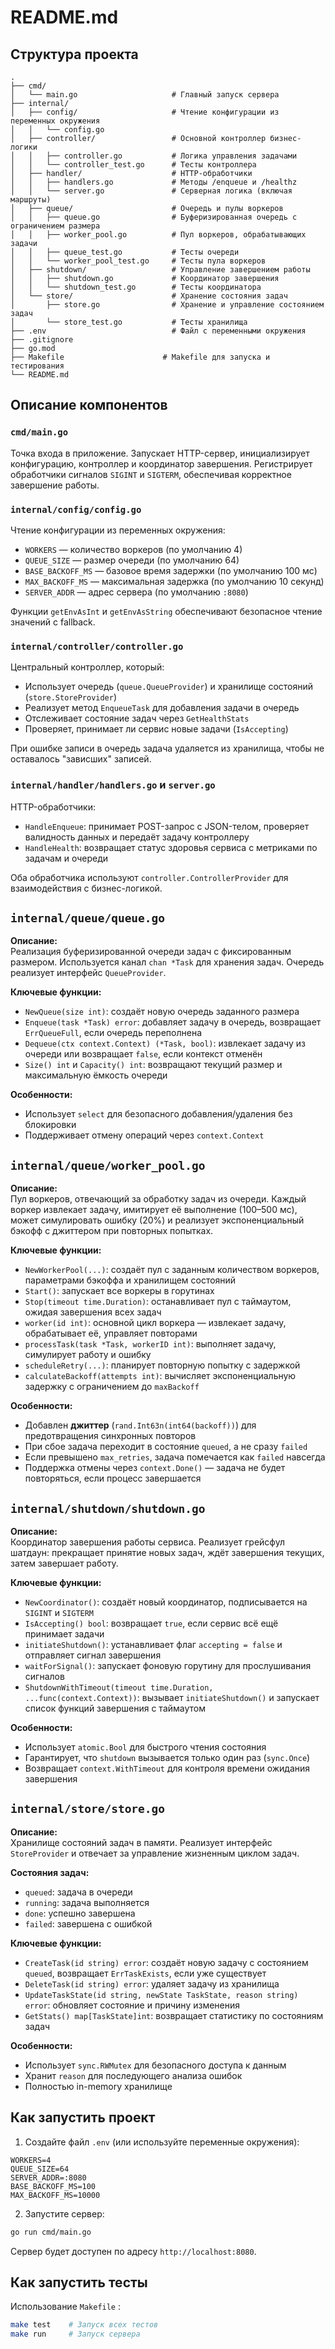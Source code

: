 # README.md

## Структура проекта

```
.
├── cmd/
│   └── main.go                     # Главный запуск сервера
├── internal/
│   ├── config/                     # Чтение конфигурации из переменных окружения
│   │   └── config.go
│   ├── controller/                 # Основной контроллер бизнес-логики
│   │   ├── controller.go           # Логика управления задачами
│   │   └── controller_test.go      # Тесты контроллера
│   ├── handler/                    # HTTP-обработчики
│   │   ├── handlers.go             # Методы /enqueue и /healthz
│   │   └── server.go               # Серверная логика (включая маршруты)
│   ├── queue/                      # Очередь и пулы воркеров
│   │   ├── queue.go                # Буферизированная очередь с ограничением размера
│   │   ├── worker_pool.go          # Пул воркеров, обрабатывающих задачи
│   │   ├── queue_test.go           # Тесты очереди
│   │   └── worker_pool_test.go     # Тесты пула воркеров
│   ├── shutdown/                   # Управление завершением работы
│   │   ├── shutdown.go             # Координатор завершения
│   │   └── shutdown_test.go        # Тесты координатора
│   └── store/                      # Хранение состояния задач
│       ├── store.go                # Хранение и управление состоянием задач
│       └── store_test.go           # Тесты хранилища
├── .env                            # Файл с переменными окружения
├── .gitignore
├── go.mod
├── Makefile                      # Makefile для запуска и тестирования
└── README.md
```

## Описание компонентов

### `cmd/main.go`  
Точка входа в приложение. Запускает HTTP-сервер, инициализирует конфигурацию, контроллер и координатор завершения. Регистрирует обработчики сигналов `SIGINT` и `SIGTERM`, обеспечивая корректное завершение работы.

### `internal/config/config.go`  
Чтение конфигурации из переменных окружения:
- `WORKERS` — количество воркеров (по умолчанию 4)
- `QUEUE_SIZE` — размер очереди (по умолчанию 64)
- `BASE_BACKOFF_MS` — базовое время задержки (по умолчанию 100 мс)
- `MAX_BACKOFF_MS` — максимальная задержка (по умолчанию 10 секунд)
- `SERVER_ADDR` — адрес сервера (по умолчанию `:8080`)

Функции `getEnvAsInt` и `getEnvAsString` обеспечивают безопасное чтение значений с fallback.

### `internal/controller/controller.go`  
Центральный контроллер, который:
- Использует очередь (`queue.QueueProvider`) и хранилище состояний (`store.StoreProvider`)
- Реализует метод `EnqueueTask` для добавления задачи в очередь
- Отслеживает состояние задач через `GetHealthStats`
- Проверяет, принимает ли сервис новые задачи (`IsAccepting`)

При ошибке записи в очередь задача удаляется из хранилища, чтобы не оставалось "зависших" записей.

### `internal/handler/handlers.go` и `server.go`  
HTTP-обработчики:
- `HandleEnqueue`: принимает POST-запрос с JSON-телом, проверяет валидность данных и передаёт задачу контроллеру
- `HandleHealth`: возвращает статус здоровья сервиса с метриками по задачам и очереди

Оба обработчика используют `controller.ControllerProvider` для взаимодействия с бизнес-логикой.

## `internal/queue/queue.go`

**Описание:**  
Реализация буферизированной очереди задач с фиксированным размером. Используется канал `chan *Task` для хранения задач. Очередь реализует интерфейс `QueueProvider`.

**Ключевые функции:**
- `NewQueue(size int)`: создаёт новую очередь заданного размера
- `Enqueue(task *Task) error`: добавляет задачу в очередь, возвращает `ErrQueueFull`, если очередь переполнена
- `Dequeue(ctx context.Context) (*Task, bool)`: извлекает задачу из очереди или возвращает `false`, если контекст отменён
- `Size() int` и `Capacity() int`: возвращают текущий размер и максимальную ёмкость очереди

**Особенности:**
- Использует `select` для безопасного добавления/удаления без блокировки
- Поддерживает отмену операций через `context.Context`

## `internal/queue/worker_pool.go`

**Описание:**  
Пул воркеров, отвечающий за обработку задач из очереди. Каждый воркер извлекает задачу, имитирует её выполнение (100–500 мс), может симулировать ошибку (20%) и реализует экспоненциальный бэкофф с джиттером при повторных попытках.

**Ключевые функции:**
- `NewWorkerPool(...)`: создаёт пул с заданным количеством воркеров, параметрами бэкоффа и хранилищем состояний
- `Start()`: запускает все воркеры в горутинах
- `Stop(timeout time.Duration)`: останавливает пул с таймаутом, ожидая завершения всех задач
- `worker(id int)`: основной цикл воркера — извлекает задачу, обрабатывает её, управляет повторами
- `processTask(task *Task, workerID int)`: выполняет задачу, симулирует работу и ошибку
- `scheduleRetry(...)`: планирует повторную попытку с задержкой
- `calculateBackoff(attempts int)`: вычисляет экспоненциальную задержку с ограничением до `maxBackoff`

**Особенности:**
- Добавлен **джиттер** (`rand.Int63n(int64(backoff))`) для предотвращения синхронных повторов
- При сбое задача переходит в состояние `queued`, а не сразу `failed`
- Если превышено `max_retries`, задача помечается как `failed` навсегда
- Поддержка отмены через `context.Done()` — задача не будет повторяться, если процесс завершается

## `internal/shutdown/shutdown.go`

**Описание:**  
Координатор завершения работы сервиса. Реализует грейсфул шатдаун: прекращает принятие новых задач, ждёт завершения текущих, затем завершает работу.

**Ключевые функции:**
- `NewCoordinator()`: создаёт новый координатор, подписывается на `SIGINT` и `SIGTERM`
- `IsAccepting() bool`: возвращает `true`, если сервис всё ещё принимает задачи
- `initiateShutdown()`: устанавливает флаг `accepting = false` и отправляет сигнал завершения
- `waitForSignal()`: запускает фоновую горутину для прослушивания сигналов
- `ShutdownWithTimeout(timeout time.Duration, ...func(context.Context))`: вызывает `initiateShutdown()` и запускает список функций завершения с таймаутом

**Особенности:**
- Использует `atomic.Bool` для быстрого чтения состояния
- Гарантирует, что `shutdown` вызывается только один раз (`sync.Once`)
- Возвращает `context.WithTimeout` для контроля времени ожидания завершения

## `internal/store/store.go`

**Описание:**  
Хранилище состояний задач в памяти. Реализует интерфейс `StoreProvider` и отвечает за управление жизненным циклом задач.

**Состояния задач:**
- `queued`: задача в очереди
- `running`: задача выполняется
- `done`: успешно завершена
- `failed`: завершена с ошибкой

**Ключевые функции:**
- `CreateTask(id string) error`: создаёт новую задачу с состоянием `queued`, возвращает `ErrTaskExists`, если уже существует
- `DeleteTask(id string) error`: удаляет задачу из хранилища
- `UpdateTaskState(id string, newState TaskState, reason string) error`: обновляет состояние и причину изменения
- `GetStats() map[TaskState]int`: возвращает статистику по состояниям задач

**Особенности:**
- Использует `sync.RWMutex` для безопасного доступа к данным
- Хранит `reason` для последующего анализа ошибок
- Полностью in-memory хранилище

## Как запустить проект

1. Создайте файл `.env` (или используйте переменные окружения):

```env
WORKERS=4
QUEUE_SIZE=64
SERVER_ADDR=:8080
BASE_BACKOFF_MS=100
MAX_BACKOFF_MS=10000
```

2. Запустите сервер:

```bash
go run cmd/main.go
```

Сервер будет доступен по адресу `http://localhost:8080`.

## Как запустить тесты

Использование `Makefile` :

```bash
make test    # Запуск всех тестов
make run     # Запуск сервера

```